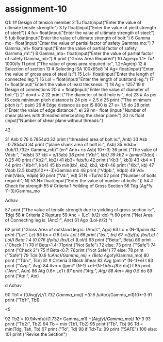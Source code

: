 # assignment-10
Q1:
1# Design of tension member
2 Tu float(input("Enter the value of ultimate tensile strength:")
3 fy float(input("Enter the value of yield strength of steel:"))
4 fu= float(input("Enter the value of ultimate strength of steel:")
5 fub float(input("Enter the value of ultimate strength of bolt:")
6 Gamma mo= float(input("Enter the value of partial factor of safety Garmma mo:")
7 Gamma_m1= float(input("Enter the value of partial factor of safety Garmma_m1:")
8 Gamma_mb= float(input("Enter the value of partial factor of safety Gamma_mb:")
9 print ("Gross Area Required")
10 Agreq= 1.1* Tu* 1000/fy
11 print ("The value of gross area required is:", 1.2*Agreq)
12 # Selection of section
13 # Selecting ISA 100x65x8
14 Ag= float(input("Enter the value of gross area of steel is:")
15 Lcl= float(input("Enter the length of connected leg:")
16 Lol = float(input("Enter the length of outstand leg:")
17 t= float(input("Entert the value of least thickness: ")
18 Ag = 1257
19 # Design of connections
20 d = float(input("Enter the value of diameter of bolt:"))
21 do=d + 2
22 print ("The diameter of bolt hole is:", do)
23 # As per IS code minimum pitch distance is
24 pin = 2.5 d
25 print ("The minimum pitch is:", pain)
26 # Edge distance as per IS 800 is
27 e= 1.5 do
28 print ("Enter the value of edge distance:", e)
29 nn= float (input("Number of shear planes with threaded intercepting the shear plane:")
30 ns float (input("Number of shear plane without threads:")

43

31 Anb 0.78 0.7854*d*d
32 print ("threaded area of bolt is:", Anb)
33 Asb =0.7854*d*d
34 print ("plane shank area of bolt is:", Asb)
35 Vdsb= (fub/(1.732* Gamma_mb)" (nn* Anb+ ns Asb) 10*-3)
36 print ("The value of Vdsb:", "Vdsb)
37 kbl = e/(3*do)
38 print ("Kbl:", kb1)
39 kb2 = (pmin/(3*do)) - 0.25
40 print ("Kb2:", kb2)
41 kb3= fub/fu
42 print ("Kb3:", kb3)
43 kb4 = 1
44 print ("Kb4:", kb4)
45 kb min(kb1, kb2, kb3, kb4)
46 print ("Kb:", kb)
47 Vdpb (2.5 kb*d*t*fu*10**-3)/Gamma mb
48 print ("Vdpb:", Vdpb)
49 Vd= min(Vdsb, Vdpb)
50 print ("Vd:", Vd)
51 N =Tu/Vd
52 print ("Number of bolts requird:", N)
53 N= float(input("Enter the value of number of bolts:"))
54 # Check for strength
55 # Criteria 1 Yeilding of Gross Section
56 Tdg (Ag*fy 11-3)/Gamma_mo

Adhav

57 print ("The value of tensile strength due to yielding of gross section is:", Tdg)
58 # Criteria 2 Rupture
59 Anc = (Lc1-(t/2)-do) *t
60 print ("Net Area of Connecting leg is: (Anc):", Anc)
61 Ago (Lol-(t/2) "t

62 print ("Gross Area of outstand leg is: (Anc):", Ago)
63 Lc = (N-1)*pmin
64 print ("Le:", Lc)
65 bs = 0.6 Lcl+ Lol t
66 print ("bs:", bs)
67 =(fy/fu) (bs/Lc) ( Lol/) Beta 1.4 (0.076 (fy/tu) (bs/Lc)* (Lol/t)
68 print ("Beta:", Beta)
69 print ("Check 1")
70 if Beta>1.4:
71print ("Not Safe")
72 else:
73 print ("'Safe")
74 print ("Check 2")
75 if Beta<0.7:
76print ("Not Safe")
77 else:
78 print ("'Safe")
79 Tdn (0.9 fu*Anc)/Gamma_ml) + (Beta Ago*fy/Gamma_mo)
80 print ("'Tdn:", Tcn)
81 # Criteria 3 Block Shear
82 Avg (pmin* (N-1)+e) t
83 print ("'Avg:", Avg)
84 Avn = ((pmi* (N-1) +e)-(N-1)*do+(8.5* do)) t
85 print ("Avn:", Aun)
86 Atg 0.6* Lc1 *t
87 print ("Atg:", Atg)
88 Atn= Atg 0.5* do
89 print ("Atn:", Atn)

d Adhav

90 Tb1 = (((Avg*fy)/(1.732 *Gamma_mo)) +(0.9* fu*Atn)/Gamma_m1)10*-3
91 print ("Tb1:", Tb1)

<5

92 Tb2 = (0.9*Avn*fu)/(1.732* Gamma_m1) +(Atg*fy)/Gamma_mo)) 10*-3
93 print ("Tb2:", Tb2)
94 Tb = min (Tb1, Tb2)
95 print ("Tb", Tb)
96 Td = min(Tdg, Tah, Tb)
97 print ("Td", Td)
98 if Td>Tu:
99 print ("SAFE")
100 else:
101 print ("Revise the Section")
